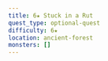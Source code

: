 ```yaml
---
title: 6★ Stuck in a Rut
quest_type: optional-quest
difficulty: 6★
location: ancient-forest
monsters: []
---
```

